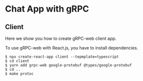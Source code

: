 # Chat App with gRPC

## Client

Here we show you how to create gRPC-web client app.

To use gRPC-web with React.js, you have to install dependencies.

```
$ npx create-react-app client --tepmplate=typescript
$ cd client
$ yarn add grpc-web google-protobuf @types/google-protobuf
$ cd ..
$ make protoc
```
